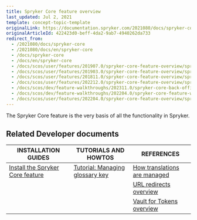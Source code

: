 ```yaml
---
title: Spryker Core feature overview
last_updated: Jul 2, 2021
template: concept-topic-template
originalLink: https://documentation.spryker.com/2021080/docs/spryker-core
originalArticleId: 422423d0-beff-4da2-9ab7-4940262da733
redirect_from:
  - /2021080/docs/spryker-core
  - /2021080/docs/en/spryker-core
  - /docs/spryker-core
  - /docs/en/spryker-core
  - /docs/scos/user/features/201907.0/spryker-core-feature-overview/spryker-core-feature-overview.html
  - /docs/scos/user/features/201903.0/spryker-core-feature-overview/spryker-core-feature-overview.html
  - /docs/scos/user/features/201811.0/spryker-core-feature-overview/spryker-core-feature-overview.html
  - /docs/scos/user/features/202212.0/spryker-core-feature-overview/spryker-core-feature-overview.html
  - /docs/scos/dev/feature-walkthroughs/202311.0/spryker-core-back-office-feature-walkthrough/spryker-core-back-office-feature-walkthrough.html
  - /docs/scos/dev/feature-walkthroughs/202204.0/spryker-core-feature-walkthrough/spryker-core-feature-walkthrough.html
  - /docs/scos/user/features/202204.0/spryker-core-feature-overview/spryker-core-feature-overview.html
---
```


The Spryker Core feature is the very basis of all the functionality in Spryker.

## Related Developer documents

|INSTALLATION GUIDES | TUTORIALS AND HOWTOS | REFERENCES|
|---------|---------|---------|
| [Install the Spryker Core feature](/docs/pbc/all/miscellaneous/{{page.version}}/install-and-upgrade/install-features/install-the-spryker-core-feature.html)  | [Tutorial: Managing glossary key](/docs/scos/dev/tutorials-and-howtos/advanced-tutorials/tutorial-managing-glossary-keys.html)  | [How translations are managed](/docs/pbc/all/miscellaneous/{{page.version}}/spryker-core-feature-overview/how-translations-are-managed.html) |
|   |   | [URL redirects overview](/docs/pbc/all/miscellaneous/{{page.version}}/spryker-core-feature-overview/url-redirects-overview.html)  |
|   |   | [Vault for Tokens overview](/docs/pbc/all/miscellaneous/{{page.version}}/spryker-core-feature-overview/vault-for-tokens-overview.html)  |
